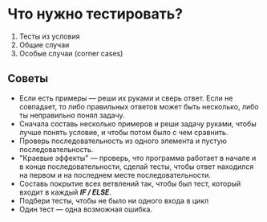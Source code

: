 # Что нужно тестировать?
1. Тесты из условия
2. Общие случаи
3. Особые случаи (corner cases)

## Советы
- Если есть примеры — реши их руками и сверь ответ. 
Если не совпадает, то либо правильных ответов может быть несколько, либо ты неправильно понял задачу.
- Сначала составь несколько примеров и реши задачу руками, чтобы лучше понять условие, и чтобы потом было с чем сравнить.
- Проверь последовательность из одного элемента и пустую последовательность.
- "Краевые эффекты" — проверь, что программа работает в начале и в конце последовательности, сделай тесты, чтобы ответ находился
на первом и на последнем месте последовательности.
- Составь покрытие всех ветвлений так, чтобы был тест, который входит в каждый **_IF / ELSE_**.
- Подбери тесты, чтобы не было ни одного входа в цикл
- Один тест — одна возможная ошибка.

